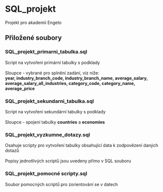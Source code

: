 # SQL_projekt
Projekt pro akademii Engeto

<h2>Přiložené soubory</h2>
<h3>SQL_projekt_primarni_tabulka.sql</h3>
Script na vytvoření primární tabulky s podklady</br></br>
Sloupce - vybrané pro splnění zadání, viz níže:</br>
<strong>year, industry_branch_code, industry_branch_name, average_salary, average_salary_all_industries, category_code, category_name, average_price</strong>

  <h3>SQL_projekt_sekundarni_tabulka.sql</h3>
Script na vytvoření sekundární tabulky s podklady</br></br>
Sloupce - spojení tabulky <strong>countries</strong> a <strong>economies</strong>

<h3>SQL_projekt_vyzkumne_dotazy.sql</h3>
Osahuje scripty pro vytvoření tabulky obsahující data k zodpovězení daných dotazů</br></br>
Popisy jednotlivých scriptů jsou uvedeny přímo v SQL souboru

<h3>SQL_projekt_pomocné scripty.sql</h3>
Soubor pomocných scriptů pro zorientování se v datech
